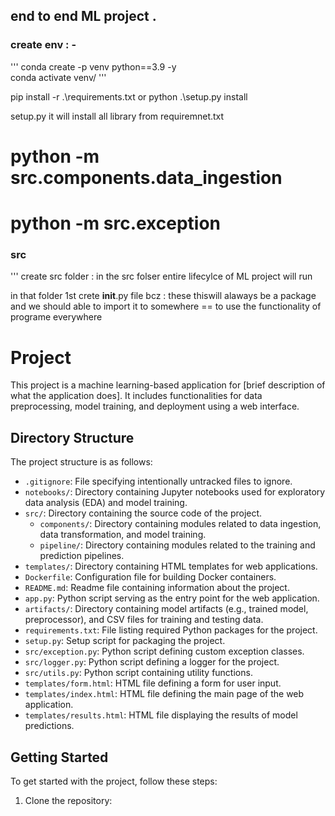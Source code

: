 ## end to end ML project . 

### create env : - 
'''
conda create -p venv python==3.9 -y  
conda activate venv/
'''   

pip install -r .\requirements.txt  or 
 python .\setup.py install    

 setup.py it will install all library from requiremnet.txt  

 
# python -m src.components.data_ingestion  
# python -m src.exception 


 ### src 
 ''' create src folder  :  in the src folser entire lifecylce of ML project will run 

 in that folder 1st crete __init__.py file bcz : these thiswill alaways be a package and we should able to import it to somewhere == to use the functionality of programe everywhere   

# Project 

This project is a machine learning-based application for [brief description of what the application does]. It includes functionalities for data preprocessing, model training, and deployment using a web interface.

## Directory Structure

The project structure is as follows:

- `.gitignore`: File specifying intentionally untracked files to ignore.
- `notebooks/`: Directory containing Jupyter notebooks used for exploratory data analysis (EDA) and model training.
- `src/`: Directory containing the source code of the project.
  - `components/`: Directory containing modules related to data ingestion, data transformation, and model training.
  - `pipeline/`: Directory containing modules related to the training and prediction pipelines.
- `templates/`: Directory containing HTML templates for web applications.
- `Dockerfile`: Configuration file for building Docker containers.
- `README.md`: Readme file containing information about the project.
- `app.py`: Python script serving as the entry point for the web application.
- `artifacts/`: Directory containing model artifacts (e.g., trained model, preprocessor), and CSV files for training and testing data.
- `requirements.txt`: File listing required Python packages for the project.
- `setup.py`: Setup script for packaging the project.
- `src/exception.py`: Python script defining custom exception classes.
- `src/logger.py`: Python script defining a logger for the project.
- `src/utils.py`: Python script containing utility functions.
- `templates/form.html`: HTML file defining a form for user input.
- `templates/index.html`: HTML file defining the main page of the web application.
- `templates/results.html`: HTML file displaying the results of model predictions.

## Getting Started

To get started with the project, follow these steps:

1. Clone the repository:
